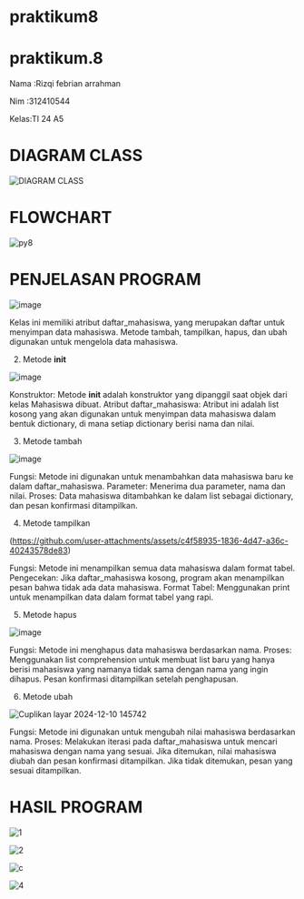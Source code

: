 # praktikum8
# praktikum.8
Nama :Rizqi febrian arrahman <P>
Nim  :312410544 <p>
Kelas:TI 24 A5 <p>
# DIAGRAM CLASS
![DIAGRAM CLASS](https://github.com/user-attachments/assets/70bebafc-6539-4dd2-8376-bb65a465b38c)


# FLOWCHART 
![py8](https://github.com/user-attachments/assets/30dbadc1-dfee-49a1-8925-9595499161d1)


# PENJELASAN PROGRAM

![image](https://github.com/user-attachments/assets/a6cb9683-d779-4cc1-b9d0-95d933e6c059)

Kelas ini memiliki atribut daftar_mahasiswa, yang merupakan daftar untuk menyimpan data mahasiswa.
Metode tambah, tampilkan, hapus, dan ubah digunakan untuk mengelola data mahasiswa.

2. Metode __init__

![image](https://github.com/user-attachments/assets/c8cf2525-846d-49a5-9dcf-7c38e1e993e0)


Konstruktor: Metode __init__ adalah konstruktor yang dipanggil saat objek dari kelas Mahasiswa dibuat.
Atribut daftar_mahasiswa: Atribut ini adalah list kosong yang akan digunakan untuk menyimpan data mahasiswa dalam bentuk dictionary, di mana setiap dictionary berisi nama dan nilai.

3. Metode tambah

![image](https://github.com/user-attachments/assets/5dfba744-71d2-4f6f-8a3f-86e54c30a5d9)

Fungsi: Metode ini digunakan untuk menambahkan data mahasiswa baru ke dalam daftar_mahasiswa.
Parameter: Menerima dua parameter, nama dan nilai.
Proses: Data mahasiswa ditambahkan ke dalam list sebagai dictionary, dan pesan konfirmasi ditampilkan.

4. Metode tampilkan

(https://github.com/user-attachments/assets/c4f58935-1836-4d47-a36c-40243578de83)



Fungsi: Metode ini menampilkan semua data mahasiswa dalam format tabel.
Pengecekan: Jika daftar_mahasiswa kosong, program akan menampilkan pesan bahwa tidak ada data mahasiswa.
Format Tabel: Menggunakan print untuk menampilkan data dalam format tabel yang rapi.

5. Metode hapus

![image](https://github.com/user-attachments/assets/2256794e-d79f-4a55-ace7-046b9a7da8d2)
 
Fungsi: Metode ini menghapus data mahasiswa berdasarkan nama.
Proses: Menggunakan list comprehension untuk membuat list baru yang hanya berisi mahasiswa yang namanya tidak sama dengan nama yang ingin dihapus. Pesan konfirmasi ditampilkan setelah penghapusan.

6. Metode ubah

![Cuplikan layar 2024-12-10 145742](https://github.com/user-attachments/assets/8639c8e8-1e84-4544-b42b-bf315ae3d9f4)

Fungsi: Metode ini digunakan untuk mengubah nilai mahasiswa berdasarkan nama.
Proses: Melakukan iterasi pada daftar_mahasiswa untuk mencari mahasiswa dengan nama yang sesuai. Jika ditemukan, nilai mahasiswa diubah dan pesan konfirmasi ditampilkan. Jika tidak ditemukan, pesan yang sesuai ditampilkan.

# HASIL PROGRAM
![1](https://github.com/user-attachments/assets/a39ef93e-8ae2-4a71-b968-c584b20b0d6b)

![2](https://github.com/user-attachments/assets/726321f7-1fea-451a-86de-06d4238e3755)

![c](https://github.com/user-attachments/assets/b78bd0a6-6849-41ad-ba8d-5f0751912ac9)

![4](https://github.com/user-attachments/assets/f520d0b6-39d0-4548-8ebc-cedaeaf61cf5)


